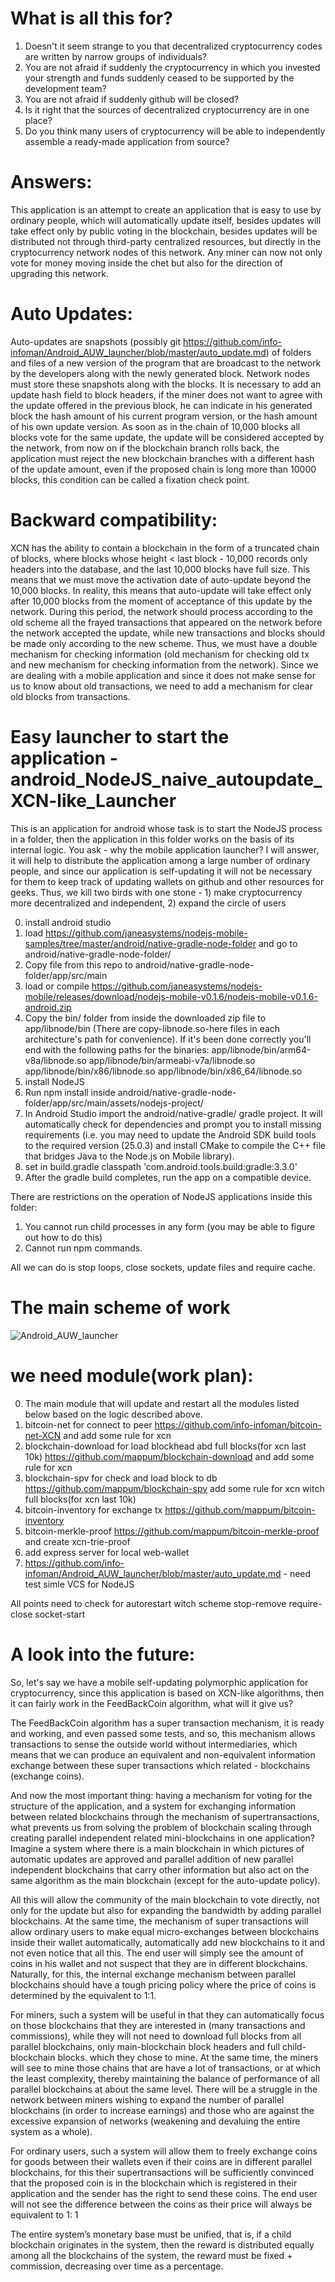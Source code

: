 # What is all this for?
1) Doesn't it seem strange to you that decentralized cryptocurrency codes are written by narrow groups of individuals?
2) You are not afraid if suddenly the cryptocurrency in which you invested your strength and funds suddenly ceased to be supported by the development team?
3) You are not afraid if suddenly github will be closed?
4) Is it right that the sources of decentralized cryptocurrency are in one place?
5) Do you think many users of cryptocurrency will be able to independently assemble a ready-made application from source?

# Answers:
This application is an attempt to create an application that is easy to use by ordinary people, which will automatically update itself, besides updates will take effect only by public voting in the blockchain, besides updates will be distributed not through third-party centralized resources, but directly in the cryptocurrency network nodes of this network. Any miner can now not only vote for money moving inside the chet but also for the direction of upgrading this network.

# Auto Updates:
Auto-updates are snapshots (possibly git https://github.com/info-infoman/Android_AUW_launcher/blob/master/auto_update.md) of folders and files of a new version of the program that are broadcast to the network by the developers along with the newly generated block. Network nodes must store these snapshots along with the blocks. It is necessary to add an update hash field to block headers, if the miner does not want to agree with the update offered in the previous block, he can indicate in his generated block the hash amount of his current program version, or the hash amount of his own update version. As soon as in the chain of 10,000 blocks all blocks vote for the same update, the update will be considered accepted by the network, from now on if the blockchain branch rolls back, the application must reject the new blockchain branches with a different hash of the update amount, even if the proposed chain is long more than 10000 blocks, this condition can be called a fixation check point.

# Backward compatibility:
XCN has the ability to contain a blockchain in the form of a truncated chain of blocks, where blocks whose height < last block - 10,000 records only headers into the database, and the last 10,000 blocks have full size.
This means that we must move the activation date of auto-update beyond the 10,000 blocks. In reality, this means that auto-update will take effect only after 10,000 blocks from the moment of acceptance of this update by the network. During this period, the network should process according to the old scheme all the frayed transactions that appeared on the network before the network accepted the update, while new transactions and blocks should be made only according to the new scheme. Thus, we must have a double mechanism for checking information (old mechanism for checking old tx and new mechanism for checking information from the network). Since we are dealing with a mobile application and since it does not make sense for us to know about old transactions, we need to add a mechanism for clear old blocks from transactions.

# Easy launcher to start the application - android_NodeJS_naive_autoupdate_XCN-like_Launcher
This is an application for android whose task is to start the NodeJS process in a folder, then the application in this folder works on the basis of its internal logic. You ask - why the mobile application launcher? I will answer, it will help to distribute the application among a large number of ordinary people, and since our application is self-updating it will not be necessary for them to keep track of updating wallets on github and other resources for geeks. Thus, we kill two birds with one stone - 1) make cryptocurrency more decentralized and independent, 2) expand the circle of users

0) install android studio
1) load https://github.com/janeasystems/nodejs-mobile-samples/tree/master/android/native-gradle-node-folder and go to android/native-gradle-node-folder/
2) Copy file from this repo to android/native-gradle-node-folder/app/src/main
3) load or compile https://github.com/janeasystems/nodejs-mobile/releases/download/nodejs-mobile-v0.1.6/nodejs-mobile-v0.1.6-android.zip
4) Copy the bin/ folder from inside the downloaded zip file to app/libnode/bin (There are copy-libnode.so-here files in each architecture's path for convenience). If it's been done correctly you'll end with the following paths for the binaries:
    app/libnode/bin/arm64-v8a/libnode.so
    app/libnode/bin/armeabi-v7a/libnode.so
    app/libnode/bin/x86/libnode.so
    app/libnode/bin/x86_64/libnode.so
5) install NodeJS
6) Run npm install inside android/native-gradle-node-folder/app/src/main/assets/nodejs-project/
7) In Android Studio import the android/native-gradle/ gradle project. It will automatically check for dependencies and prompt you to install missing requirements (i.e. you may need to update the Android SDK build tools to the required version (25.0.3) and install CMake to compile the C++ file that bridges Java to the Node.js on Mobile library).
8) set in build.gradle classpath 'com.android.tools.build:gradle:3.3.0'
9) After the gradle build completes, run the app on a compatible device.

There are restrictions on the operation of NodeJS applications inside this folder:
1) You cannot run child processes in any form (you may be able to figure out how to do this)
2) Cannot run npm commands.

All we can do is stop loops, close sockets, update files and require cache.

# The main scheme of work
![Android_AUW_launcher](https://github.com/info-infoman/Android_AUW_launcher/blob/master/unknown.png?raw=true)

# we need module(work plan):
0) The main module that will update and restart all the modules listed below based on the logic described above.
1) bitcoin-net for connect to peer https://github.com/info-infoman/bitcoin-net-XCN and add some rule for xcn
2) blockchain-download  for load blockhead abd full blocks(for xcn last 10k) https://github.com/mappum/blockchain-download and add some rule for xcn
3) blockchain-spv for check and load block to db https://github.com/mappum/blockchain-spv add some rule for xcn witch full blocks(for xcn last 10k)
4) bitcoin-inventory for exchange tx https://github.com/mappum/bitcoin-inventory
5) bitcoin-merkle-proof https://github.com/mappum/bitcoin-merkle-proof and create xcn-trie-proof
6) add express server for local web-wallet 
7) https://github.com/info-infoman/Android_AUW_launcher/blob/master/auto_update.md - need test simle VCS for NodeJS

All points need to check for autorestart witch scheme stop-remove require-close socket-start

# A look into the future:
So, let's say we have a mobile self-updating polymorphic application for cryptocurrency, since this application is based on XCN-like algorithms, then it can fairly work in the FeedBackCoin algorithm, what will it give us?

The FeedBackCoin algorithm has a super transaction mechanism, it is ready and working, and even passed some tests, and so, this mechanism allows transactions to sense the outside world without intermediaries, which means that we can produce an equivalent and non-equivalent information exchange between these super transactions which related - blockchains (exchange coins). 

And now the most important thing: having a mechanism for voting for the structure of the application, and a system for exchanging information between related blockchains through the mechanism of supertransactions, what prevents us from solving the problem of blockchain scaling through creating parallel independent related mini-blockchains in one application? Imagine a system where there is a main blockchain in which pictures of automatic updates are approved and parallel addition of new parallel independent blockchains that carry other information but also act on the same algorithm as the main blockchain (except for the auto-update policy).

All this will allow the community of the main blockchain to vote directly, not only for the update but also for expanding the bandwidth by adding parallel blockchains. At the same time, the mechanism of super transactions will allow ordinary users to make equal micro-exchanges between blockchains inside their wallet automatically, automatically add new blockchains to it and not even notice that all this. The end user will simply see the amount of coins in his wallet and not suspect that they are in different blockchains. Naturally, for this, the internal exchange mechanism between parallel blockchains should have a tough pricing policy where the price of coins is determined by the equivalent to 1:1.

For miners, such a system will be useful in that they can automatically focus on those blockchains that they are interested in (many transactions and commissions), while they will not need to download full blocks from all parallel blockchains, only main-blockchain block headers and full child-blockchain blocks. which they chose to mine. At the same time, the miners will see to mine those chains that are have a lot of transactions, or at which the least complexity, thereby maintaining the balance of performance of all parallel blockchains at about the same level. There will be a struggle in the network between miners wishing to expand the number of parallel blockchains (in order to increase earnings) and those who are against the excessive expansion of networks (weakening and devaluing the entire system as a whole).

For ordinary users, such a system will allow them to freely exchange coins for goods between their wallets even if their coins are in different parallel blockchains, for this their supertransactions will be sufficiently convinced that the proposed coin is in the blockchain which is registered in their application and the sender has the right to send these coins. The end user will not see the difference between the coins as their price will always be equivalent to 1: 1

The entire system’s monetary base must be unified, that is, if a child blockchain originates in the system, then the reward is distributed equally among all the blockchains of the system, the reward must be fixed + commission, decreasing over time as a percentage.
